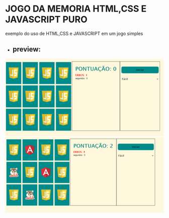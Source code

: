 # JOGO DA MEMORIA HTML,CSS E JAVASCRIPT PURO
exemplo do uso de HTML,CSS e JAVASCRIPT em um jogo simples

* ## preview: 

<img src="/demonstração/01.PNG">

<img src="/demonstração/02.PNG">
